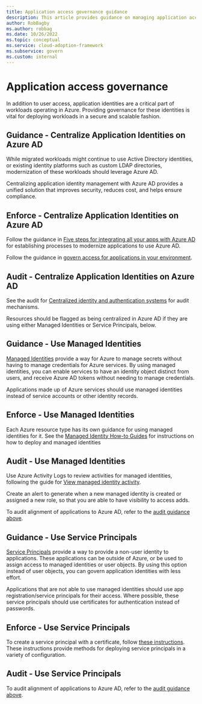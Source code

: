 ```yaml
---
title: Application access governance guidance
description: This article provides guidance on managing application access management and auditing guidance.
author: RobBagby
ms.author: robbag
ms.date: 10/26/2022
ms.topic: conceptual
ms.service: cloud-adoption-framework
ms.subservice: govern
ms.custom: internal
---
```


# Application access governance

In addition to user access, application identities are a critical part of workloads operating in Azure.  Providing governance for these identities is vital for deploying workloads in a secure and scalable fashion.

## Guidance - Centralize Application Identities on Azure AD

While migrated workloads might continue to use Active Directory identities, or existing identity platforms such as custom LDAP directories, modernization of these workloads should leverage Azure AD.

Centralizing application identity management with Azure AD provides a unified solution that improves security, reduces cost, and helps ensure compliance.

## Enforce - Centralize Application Identities on Azure AD

Follow the guidance in [Five steps for integrating all your apps with Azure AD](/azure/active-directory/fundamentals/five-steps-to-full-application-integration-with-azure-ad) for establishing processes to modernize applications to use Azure AD.

Follow the guidance in [govern access for applications in your environment](/azure/active-directory/governance/identity-governance-applications-prepare).

## Audit - Centralize Application Identities on Azure AD

See the audit for [Centralized identity and authentication systems](azure-ad-configuration.md#audit---centralized-identity-and-authentication-system) for audit mechanisms.

Resources should be flagged as being centralized in Azure AD if they are using either Managed Identities or Service Principals, below.

## Guidance - Use Managed Identities

[Managed Identities](azure/active-directory/managed-identities-azure-resources/overview) provide a way for Azure to manage secrets without having to manage credentials for Azure services.  By using managed identities, you can enable services to have an identity object distinct from users, and receive Azure AD tokens without needing to manage credentials.

Applications made up of Azure services should use managed identities instead of service accounts or other identity records.

## Enforce - Use Managed Identities

Each Azure resource type has its own guidance for using managed identities for it.  See the [Managed Identity How-to Guides](azure/active-directory/managed-identities-azure-resources/qs-configure-portal-windows-vm) for instructions on how to deploy and managed identities

## Audit - Use Managed Identities

Use Azure Activity Logs to review activities for managed identities, following the guide for [View managed identity activity](azure/active-directory/managed-identities-azure-resources/how-to-view-managed-identity-activity).

Create an alert to generate when a new managed identity is created or assigned a new role, so that you are able to have visibility to access adds.

To audit alignment of applications to Azure AD, refer to the [audit guidance above](#audit---centralize-application-identities-on-azure-ad).

## Guidance - Use Service Principals

[Service Principals](azure/active-directory/develop/app-objects-and-service-principals) provide a way to provide a non-user identity to applications.  These applications can be outside of Azure, or be used to assign access to managed identities or user objects.  By using this option instead of user objects, you can govern application identities with less effort.

Applications that are not able to use managed identities should use app registration/service principals for their access.  Where possible, these service principals should use certificates for authentication instead of passwords.

## Enforce - Use Service Principals

To create a service principal with a certificate, follow [these instructions](azure/create-azure-service-principal-azureps?view=azps-9.1.0).  These instructions provide methods for deploying service principals in a variety of configuration.

## Audit - Use Service Principals

To audit alignment of applications to Azure AD, refer to the [audit guidance above](#audit---centralize-application-identities-on-azure-ad).

